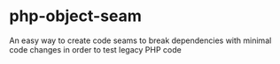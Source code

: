 # php-object-seam
An easy way to create code seams to break dependencies with minimal code changes in order to test legacy PHP code
